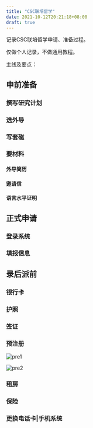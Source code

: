 ```yaml
---
title: "CSC联培留学"
date: 2021-10-12T20:21:18+08:00
draft: true
---
```


记录CSC联培留学申请、准备过程。

仅做个人记录，不做通用教程。

<!--more-->

主线及要点：


## 申前准备

### 撰写研究计划

### 选外导

### 写套磁

### 要材料

#### 外导简历

#### 邀请信

#### 语言水平证明


## 正式申请

### 登录系统

### 填报信息


## 录后派前

### 银行卡

### 护照

### 签证

### 预注册


![pre1](https://i.loli.net/2021/12/01/rRNMPwmfbYGp6JW.png)

![pre2](https://i.loli.net/2021/12/01/TPBWCcxEghjuMlw.png)



### 租房

### 保险

### 更换电话卡|手机系统